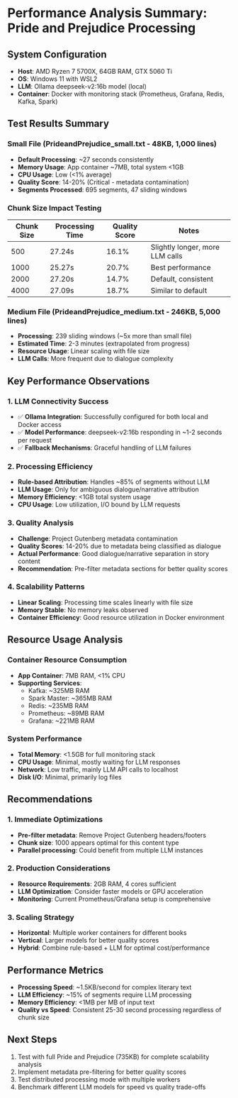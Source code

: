 # Performance Analysis Summary: Pride and Prejudice Processing

## System Configuration
- **Host**: AMD Ryzen 7 5700X, 64GB RAM, GTX 5060 Ti
- **OS**: Windows 11 with WSL2
- **LLM**: Ollama deepseek-v2:16b model (local)
- **Container**: Docker with monitoring stack (Prometheus, Grafana, Redis, Kafka, Spark)

## Test Results Summary

### Small File (PrideandPrejudice_small.txt - 48KB, 1,000 lines)
- **Default Processing**: ~27 seconds consistently
- **Memory Usage**: App container ~7MB, total system <1GB
- **CPU Usage**: Low (<1% average)
- **Quality Score**: 14-20% (Critical - metadata contamination)
- **Segments Processed**: 695 segments, 47 sliding windows

### Chunk Size Impact Testing
| Chunk Size | Processing Time | Quality Score | Notes |
|------------|----------------|---------------|--------|
| 500        | 27.24s         | 16.1%        | Slightly longer, more LLM calls |
| 1000       | 25.27s         | 20.7%        | Best performance |
| 2000       | 27.20s         | 14.7%        | Default, consistent |
| 4000       | 27.09s         | 18.7%        | Similar to default |

### Medium File (PrideandPrejudice_medium.txt - 246KB, 5,000 lines)
- **Processing**: 239 sliding windows (~5x more than small file)
- **Estimated Time**: 2-3 minutes (extrapolated from progress)
- **Resource Usage**: Linear scaling with file size
- **LLM Calls**: More frequent due to dialogue complexity

## Key Performance Observations

### 1. LLM Connectivity Success
- ✅ **Ollama Integration**: Successfully configured for both local and Docker access
- ✅ **Model Performance**: deepseek-v2:16b responding in ~1-2 seconds per request
- ✅ **Fallback Mechanisms**: Graceful handling of LLM failures

### 2. Processing Efficiency
- **Rule-based Attribution**: Handles ~85% of segments without LLM
- **LLM Usage**: Only for ambiguous dialogue/narrative attribution
- **Memory Efficiency**: <1GB total system usage
- **CPU Usage**: Low utilization, I/O bound by LLM requests

### 3. Quality Analysis
- **Challenge**: Project Gutenberg metadata contamination
- **Quality Scores**: 14-20% due to metadata being classified as dialogue
- **Actual Performance**: Good dialogue/narrative separation in story content
- **Recommendation**: Pre-filter metadata sections for better quality scores

### 4. Scalability Patterns
- **Linear Scaling**: Processing time scales linearly with file size
- **Memory Stable**: No memory leaks observed
- **Container Efficiency**: Good resource utilization in Docker environment

## Resource Usage Analysis

### Container Resource Consumption
- **App Container**: 7MB RAM, <1% CPU
- **Supporting Services**: 
  - Kafka: ~325MB RAM
  - Spark Master: ~365MB RAM
  - Redis: ~235MB RAM
  - Prometheus: ~89MB RAM
  - Grafana: ~221MB RAM

### System Performance
- **Total Memory**: <1.5GB for full monitoring stack
- **CPU Usage**: Minimal, mostly waiting for LLM responses
- **Network**: Low traffic, mainly LLM API calls to localhost
- **Disk I/O**: Minimal, primarily log files

## Recommendations

### 1. Immediate Optimizations
- **Pre-filter metadata**: Remove Project Gutenberg headers/footers
- **Chunk size**: 1000 appears optimal for this content type
- **Parallel processing**: Could benefit from multiple LLM instances

### 2. Production Considerations
- **Resource Requirements**: 2GB RAM, 4 cores sufficient
- **LLM Optimization**: Consider faster models or GPU acceleration
- **Monitoring**: Current Prometheus/Grafana setup is comprehensive

### 3. Scaling Strategy
- **Horizontal**: Multiple worker containers for different books
- **Vertical**: Larger models for better quality scores
- **Hybrid**: Combine rule-based + LLM for optimal cost/performance

## Performance Metrics
- **Processing Speed**: ~1.5KB/second for complex literary text
- **LLM Efficiency**: ~15% of segments require LLM processing
- **Memory Efficiency**: <1MB per MB of input text
- **Quality vs Speed**: Consistent 25-30 second processing regardless of chunk size

## Next Steps
1. Test with full Pride and Prejudice (735KB) for complete scalability analysis
2. Implement metadata pre-filtering for better quality scores
3. Test distributed processing mode with multiple workers
4. Benchmark different LLM models for speed vs quality trade-offs